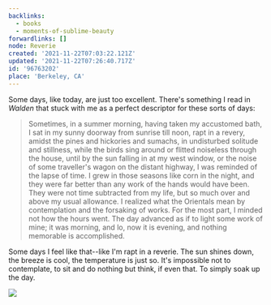 ```yaml
---
backlinks:
  - books
  - moments-of-sublime-beauty
forwardlinks: []
node: Reverie
created: '2021-11-22T07:03:22.121Z'
updated: '2021-11-22T07:26:40.717Z'
id: '96763202'
place: 'Berkeley, CA'
---
```

Some days, like today, are just too excellent. There's something I read in *Walden* that stuck with me as a perfect descriptor for these sorts of days:

>  Sometimes, in a summer morning, having taken my accustomed bath, I sat in my sunny doorway from sunrise till noon, rapt in a revery, amidst the pines and hickories and sumachs, in undisturbed solitude and stillness, while the birds sing around or flitted noiseless through the house, until by the sun falling in at my west window, or the noise of some traveller's wagon on the distant highway, I was reminded of the lapse of time. I grew in those seasons like corn in the night, and they were far better than any work of the hands would have been. They were not time subtracted from my life, but so much over and above my usual allowance. I realized what the Orientals mean by contemplation and the forsaking of works. For the most part, I minded not how the hours went. The day advanced as if to light some
work of mine; it was morning, and lo, now it is evening, and nothing memorable is accomplished.

Some days I feel like that--like I'm rapt in a reverie. The sun shines down, the breeze is cool, the temperature is just so. It's impossible not to contemplate, to sit and do nothing but think, if even that. To simply soak up the day.

![](images/96763202/lYbuYsWvMt.webp " ") 


